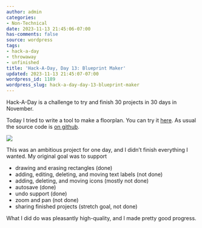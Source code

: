 ```yaml
---
author: admin
categories:
- Non-Technical
date: 2023-11-13 21:45:06-07:00
has-comments: false
source: wordpress
tags:
- hack-a-day
- throwaway
- unfinished
title: 'Hack-A-Day, Day 13: Blueprint Maker'
updated: 2023-11-13 21:45:07-07:00
wordpress_id: 1189
wordpress_slug: hack-a-day-day-13-blueprint-maker
---
```

Hack-A-Day is a challenge to try and finish 30 projects in 30 days in November.

Today I tried to write a tool to make a floorplan. You can try it [here](https://za3k.github.io/ha3k-13-blueprint/). As usual the source code is [on github](https://github.com/za3k/ha3k-13-blueprint).

[![](../wp-content/uploads/2023/11/screenshot-3.png)](https://za3k.github.io/ha3k-13-blueprint/)

This was an ambitious project for one day, and I didn’t finish everything I wanted. My original goal was to support

-   drawing and erasing rectangles (done)
-   adding, editing, deleting, and moving text labels (not done)
-   adding, deleting, and moving icons (mostly not done)
-   autosave (done)
-   undo support (done)
-   zoom and pan (not done)
-   sharing finished projects (stretch goal, not done)

What I did do was pleasantly high-quality, and I made pretty good progress.
